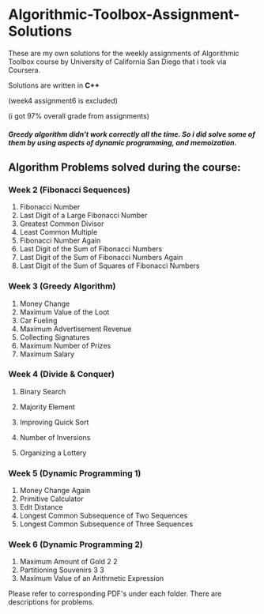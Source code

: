 # Algorithmic-Toolbox-Assignment-Solutions

These are my own solutions for the weekly assignments of Algorithmic Toolbox course by University of California San Diego that i took via Coursera.

Solutions are written in **C++**

(week4 assignment6 is excluded)

(i got 97% overall grade from assignments)



##### Greedy algorithm didn't work correctly all the time. So i did solve some of them by using aspects of dynamic programming, and memoization. 





## Algorithm Problems solved during the course:



### Week 2 (Fibonacci Sequences)

1.  Fibonacci Number  
2.  Last Digit of a Large Fibonacci Number 
3.  Greatest Common Divisor 
4.  Least Common Multiple 
5.  Fibonacci Number Again 
6. Last Digit of the Sum of Fibonacci Numbers 
7.  Last Digit of the Sum of Fibonacci Numbers Again 
8.  Last Digit of the Sum of Squares of Fibonacci Numbers





### Week 3 (Greedy Algorithm)

1. Money Change
2. Maximum Value of the Loot 
3. Car Fueling  
4. Maximum Advertisement Revenue 
5. Collecting Signatures
6. Maximum Number of Prizes 
7. Maximum Salary



### Week 4 (Divide & Conquer)

1. Binary Search 

2. Majority Element

3.  Improving Quick Sort 

4. Number of Inversions 

5. Organizing a Lottery 

   

### Week 5 (Dynamic Programming 1)

1. Money Change Again 
2. Primitive Calculator 
3. Edit Distance 
4. Longest Common Subsequence of Two Sequences 
5. Longest Common Subsequence of Three Sequences



### Week 6 (Dynamic Programming 2)

1. Maximum Amount of Gold 2 2 
2. Partitioning Souvenirs 3 3 
3. Maximum Value of an Arithmetic Expression



Please refer to corresponding PDF's under each folder. There are descriptions for problems.